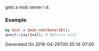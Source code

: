 gets a mob owner i d.
### Example

```perl
my $val = $mob->GetOwnerID();
quest::say($val); # Returns uint
```


Generated On 2018-04-29T00:35:14-07:00